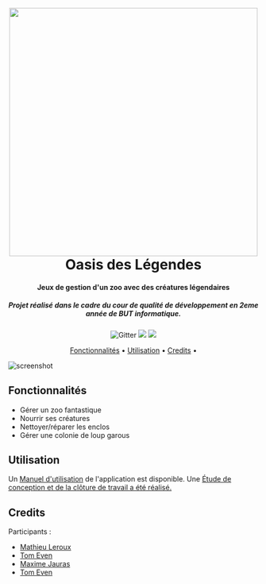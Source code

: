 <h1 align="center">
  <br>
  <img src="https://github.com/GeniusTom-Dev/Oasis-des-Legendes/blob/master/logo.png" width="500">
  <br>
  Oasis des Légendes
  <br>
</h1>

<h4 align="center">Jeux de gestion d'un zoo avec des créatures légendaires</h4>
<h5 align="center">Projet réalisé dans le cadre du cour de qualité de développement en 2eme année de BUT informatique.</h4>

<p align="center">
  <img src="https://img.shields.io/badge/java-%23ED8B00.svg?style=for-the-badge&logo=openjdk&logoColor=white"
         alt="Gitter">
  <img src="https://img.shields.io/badge/Junit5-25A162?style=for-the-badge&logo=junit5&logoColor=white">
  <img src="https://img.shields.io/badge/json-5E5C5C?style=for-the-badge&logo=json&logoColor=white">
</p>

<p align="center">
  <a href="#fonctionnalités">Fonctionnalités</a> •
  <a href="#utilisation">Utilisation</a> •
  <a href="#credits">Credits</a> •
</p>

![screenshot](https://github.com/GeniusTom-Dev/Oasis-des-Legendes/blob/master/src/main/resources/assets/screen%20interface/homePage.png?raw=true)

## Fonctionnalités

* Gérer un zoo fantastique
* Nourrir ses créatures
* Nettoyer/réparer les enclos
* Gérer une colonie de loup garous

## Utilisation

Un <a href="https://github.com/GeniusTom-Dev/Oasis-des-Legendes/wiki/MANUEL-D'UTILISATION">Manuel d'utilisation</a> de l'application est disponible.
Une <a href="https://github.com/GeniusTom-Dev/Oasis-des-Legendes/wiki/ETUDE-DE-CONCEPTION-ET-CLOTURE-DE-TRAVAIL">Étude de conception et de la clôture de travail a été réalisé.</a> 

## Credits

Participants :
- [Mathieu Leroux](http://github.com/Badlix)
- [Tom Even](https://github.com/GeniusTom-Dev)
- [Maxime Jauras](https://github.com/JAURAS-Maxime-2225046a)
- [Tom Even](https://github.com/GeniusTom-Dev)


